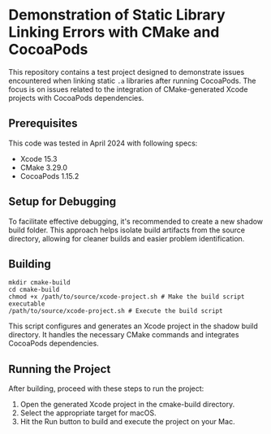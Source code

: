 # Demonstration of Static Library Linking Errors with CMake and CocoaPods

This repository contains a test project designed to demonstrate issues encountered when linking static ```.a``` libraries after running CocoaPods. The focus is on issues related to the integration of CMake-generated Xcode projects with CocoaPods dependencies.


## Prerequisites

This code was tested in April 2024 with following specs:

* Xcode 15.3
* CMake 3.29.0
* CocoaPods 1.15.2

## Setup for Debugging

To facilitate effective debugging, it's recommended to create a new shadow build folder. This approach helps isolate build artifacts from the source directory, allowing for cleaner builds and easier problem identification.


## Building

~~~
mkdir cmake-build
cd cmake-build
chmod +x /path/to/source/xcode-project.sh # Make the build script executable
/path/to/source/xcode-project.sh # Execute the build script
~~~

This script configures and generates an Xcode project in the shadow build directory. It handles the necessary CMake commands and integrates CocoaPods dependencies.

## Running the Project

After building, proceed with these steps to run the project:

1. Open the generated Xcode project in the cmake-build directory.
2. Select the appropriate target for macOS.
3. Hit the Run button to build and execute the project on your Mac.